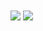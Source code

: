 <a href="https://github.com/amirrahimii">
<img align="center" src="https://github-readme-stats.vercel.app/api?username=amirrahimii&show_icons=true&count_private=true&include_all_commits=true" /></a>

<a href="https://github.com/amirrahimii">
<img align="center" src="https://github-readme-stats.vercel.app/api/top-langs/?username=amirrahimii" />
</a>
